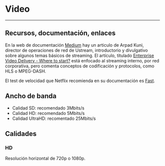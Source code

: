 # Video

---

## Recursos, documentación, enlaces

En la web de documentación [Medium](https://medium.com/) hay un articulo de Arpad Kuni, director de operaciones de red de Ustream, introductorio y divulgativo sobre algunos temas básicos de streaming. El artículo, titulado [Enterprise Video Delivery - Where to start?](https://medium.com/@ArpadKun/enterprise-video-delivery-where-to-start-40735c84262f) está enfocado al streaming interno, por red corporativa, pero comenta conceptos de codificación y protocolos, como HLS o MPEG-DASH.

El test de velocidad que Netflix recomienda en su documentación es [Fast](http://fast.com/).

## Ancho de banda

* Calidad SD: recomendado 3Mbits/s
* Calidad HD: recomendado 5Mbits/s
* Calidad UltraHD: recomentado 25Mbits/s

## Calidades

### HD

Resolución horizontal de 720p o 1080p.
